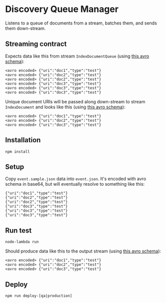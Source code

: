 # Discovery Queue Manager

Listens to a queue of documents from a stream, batches them, and sends them down-stream.

## Streaming contract

Expects data like this from stream `IndexDocumentQueue` (using [this avro schema](avro-schema.js)):

```
<avro encoded> {"uri":"doc1","type":"test"}
<avro encoded> {"uri":"doc2","type":"test"}
<avro encoded> {"uri":"doc2","type":"test"}
<avro encoded> {"uri":"doc3","type":"test"}
<avro encoded> {"uri":"doc3","type":"test"}
<avro encoded> {"uri":"doc3","type":"test"}
```

Unique document URIs will be passed along down-stream to stream `IndexDocument` and looks like this (using [this avro schema](avro-schema.js)):

```
<avro encoded> {"uri":"doc1","type":"test"}
<avro encoded> {"uri":"doc2","type":"test"}
<avro encoded> {"uri":"doc3","type":"test"}
```

## Installation

`npm install`

## Setup

Copy `event.sample.json` data into `event.json`. It's encoded with avro schema in base64, but will eventually resolve to something like this:

```
{"uri":"doc1","type":"test"}
{"uri":"doc2","type":"test"}
{"uri":"doc2","type":"test"}
{"uri":"doc3","type":"test"}
{"uri":"doc3","type":"test"}
{"uri":"doc3","type":"test"}
```

## Run test

```
node-lambda run
```

Should produce data like this to the output stream (using [this avro schema](avro-schema.js)):

```
<avro encoded> {"uri":"doc1","type":"test"}
<avro encoded> {"uri":"doc2","type":"test"}
<avro encoded> {"uri":"doc3","type":"test"}
```

## Deploy

`npm run deploy-[qa|production]`
